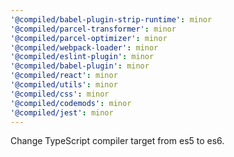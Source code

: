 ```yaml
---
'@compiled/babel-plugin-strip-runtime': minor
'@compiled/parcel-transformer': minor
'@compiled/parcel-optimizer': minor
'@compiled/webpack-loader': minor
'@compiled/eslint-plugin': minor
'@compiled/babel-plugin': minor
'@compiled/react': minor
'@compiled/utils': minor
'@compiled/css': minor
'@compiled/codemods': minor
'@compiled/jest': minor
---
```


Change TypeScript compiler target from es5 to es6.
